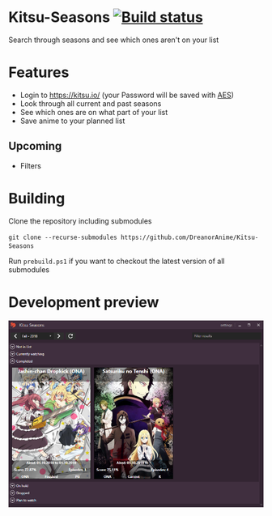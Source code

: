 # Kitsu-Seasons [![Build status](https://ci.appveyor.com/api/projects/status/5rbsupnin5l89vdu?svg=true)](https://ci.appveyor.com/project/dreanor/kitsu-seasons)
Search through seasons and see which ones aren't on your list

# Features
- Login to https://kitsu.io/ (your Password will be saved with [AES](https://en.wikipedia.org/wiki/Advanced_Encryption_Standard))
- Look through all current and past seasons
- See which ones are on what part of your list
- Save anime to your planned list

## Upcoming
- Filters

# Building

Clone the repository including submodules

`git clone --recurse-submodules https://github.com/DreanorAnime/Kitsu-Seasons`

Run `prebuild.ps1` if you want to checkout the latest version of all submodules

# Development preview
![preview](preview.png)
